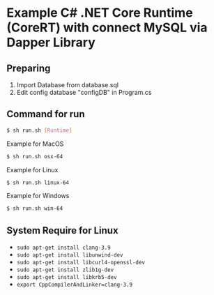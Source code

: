 # Example C# .NET Core Runtime (CoreRT) with connect MySQL via Dapper Library

## Preparing

1. Import Database from database.sql
2. Edit config database "configDB" in Program.cs

## Command for run
```bash
$ sh run.sh [Runtime]
```

Example for MacOS
```bash
$ sh run.sh osx-64
```

Example for Linux
```bash
$ sh run.sh linux-64
```

Example for Windows
```bash
$ sh run.sh win-64
```

## System Require for Linux

- `sudo apt-get install clang-3.9`
- `sudo apt-get install libunwind-dev`
- `sudo apt-get install libcurl4-openssl-dev`
- `sudo apt-get install zlib1g-dev`
- `sudo apt-get install libkrb5-dev`
- `export CppCompilerAndLinker=clang-3.9`